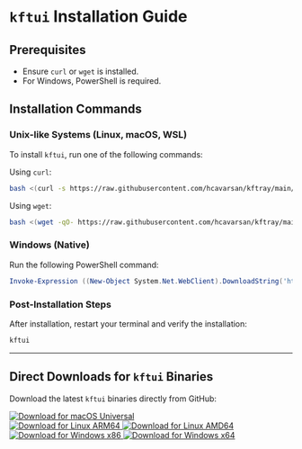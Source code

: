 # `kftui` Installation Guide

## Prerequisites

- Ensure `curl` or `wget` is installed.
- For Windows, PowerShell is required.

## Installation Commands

### Unix-like Systems (Linux, macOS, WSL)

To install `kftui`, run one of the following commands:

Using `curl`:

```sh
bash <(curl -s https://raw.githubusercontent.com/hcavarsan/kftray/main/hacks/kftui_installer.sh)
```

Using `wget`:

```sh
bash <(wget -qO- https://raw.githubusercontent.com/hcavarsan/kftray/main/hacks/kftui_installer.sh)
```

### Windows (Native)

Run the following PowerShell command:

```powershell
Invoke-Expression ((New-Object System.Net.WebClient).DownloadString('https://raw.githubusercontent.com/hcavarsan/kftray/main/hacks/kftui_installer.ps1'))
```

### Post-Installation Steps

After installation, restart your terminal and verify the installation:

```sh
kftui
```

---

## Direct Downloads for `kftui` Binaries

Download the latest `kftui` binaries directly from GitHub:

<div align="left">
    <a href="https://github.com/hcavarsan/kftray/releases/latest/download/kftui_macos_universal">
        <img src="https://img.shields.io/badge/macOS-Universal-grey.svg?style=for-the-badge&logo=apple" alt="Download for macOS Universal" />
    </a>
  <br />
    <a href="https://github.com/hcavarsan/kftray/releases/latest/download/kftui_arm64">
        <img src="https://img.shields.io/badge/Linux-ARM64-grey.svg?style=for-the-badge&logo=linux" alt="Download for Linux ARM64" />
    </a>
    <a href="https://github.com/hcavarsan/kftray/releases/latest/download/kftui_amd64">
        <img src="https://img.shields.io/badge/Linux-AMD64-grey.svg?style=for-the-badge&logo=linux" alt="Download for Linux AMD64" />
    </a>
  <br />
    <a href="https://github.com/hcavarsan/kftray/releases/latest/download/kftui_x86.exe">
        <img src="https://img.shields.io/badge/Windows-x86-grey.svg?style=for-the-badge&logo=windows" alt="Download for Windows x86" />
    </a>
    <a href="https://github.com/hcavarsan/kftray/releases/latest/download/kftui_x86_64.exe">
        <img src="https://img.shields.io/badge/Windows-x64-grey.svg?style=for-the-badge&logo=windows" alt="Download for Windows x64" />
    </a>
</div>
